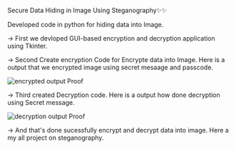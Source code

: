 Secure Data Hiding in Image Using Steganography✨✨

Developed code in python for hiding data into Image.

-> First we devloped GUI-based encryption and decryption application using Tkinter.

-> Second Create encryption Code for Encrypte data into Image.
   Here is a output that we encrypted image using secret mesaage and passcode.

   ![encrypted output Proof](https://github.com/user-attachments/assets/9439ba71-f15c-4ecb-8f48-8c306ae0b216)

-> Third created Decryption code.
   Here is a output how done decryption using Secret message.

   ![decryption output Proof](https://github.com/user-attachments/assets/b6f5e70d-de3e-44a8-876d-1939c166221f)

-> And that's done sucessfully encrypt and decrypt data into image.
   Here a my all project on steganography.
